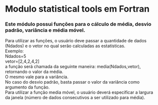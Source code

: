 # Modulo statistical tools em Fortran 
### Este módulo possui funções para o cálculo de média, desvio padrão, variância e média móvel.   
Para utilizar as funções, o usuário deve passar a quantidade de dados (Ndados) e o vetor no qual serão calculadas as estatísticas.    
Exemplo:    
Ndados=5    
vetor=[2,4,2,4,2]    
a função será chamada da seguinte maneira: media(Ndados,vetor), retornando o valor da média.    
O mesmo vale para a variância.    
No caso do desvio padrão, basta passar o valor da variância como argumento da função.    
Para utilizar a função media móvel, o usuário deverá especificar a largura da janela (número de dados consecutivos a ser utilizado para média).    
